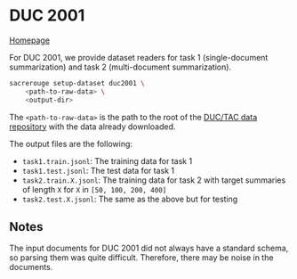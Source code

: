 # DUC 2001
[Homepage](https://www-nlpir.nist.gov/projects/duc/guidelines/2001.html)

For DUC 2001, we provide dataset readers for task 1 (single-document summarization) and task 2 (multi-document summarization).
```bash
sacrerouge setup-dataset duc2001 \
    <path-to-raw-data> \
    <output-dir>
```
The `<path-to-raw-data>` is the path to the root of the [DUC/TAC data repository](https://github.com/danieldeutsch/duc-tac-data) with the data already downloaded.

The output files are the following:
- `task1.train.jsonl`: The training data for task 1
- `task1.test.jsonl`: The test data for task 1
- `task2.train.X.jsonl`: The training data for task 2 with target summaries of length `X` for `X` in `[50, 100, 200, 400]`
- `task2.test.X.jsonl`: The same as the above but for testing

## Notes
The input documents for DUC 2001 did not always have a standard schema, so parsing them was quite difficult.
Therefore, there may be noise in the documents.